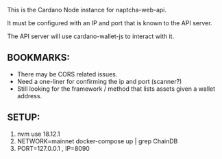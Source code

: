 This is the Cardano Node instance for naptcha-web-api. 

It must be configured with an IP and port that is known to the API server.

The API server will use cardano-wallet-js to interact with it. 

## BOOKMARKS: 
- There may be CORS related issues.
- Need a one-liner for confirming the ip and port (scanner?)
- Still looking for the framework / method that lists assets given a wallet address.


## SETUP: 
1. nvm use 18.12.1
2. NETWORK=mainnet docker-compose up | grep ChainDB
3. PORT=127.0.0.1 , IP=8090
